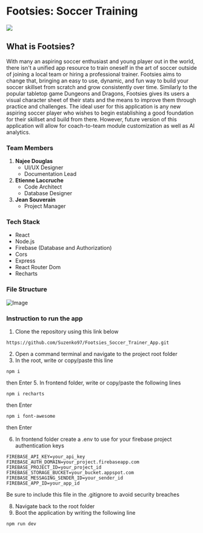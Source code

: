 # Footsies: Soccer Training

![](https://i.ibb.co/nMbL6DwM/Footsies-logo.png)

## What is Footsies?
With many an aspiring soccer enthusiast and young player out in the world, there isn't a unified app resource to train oneself in the art of soccer outside of joining a local team or hiring a professional trainer. Footsies aims to change that, bringing an easy to use, dynamic, and fun way to build your soccer skillset from scratch and grow consistently over time. Similarly to the popular tabletop game Dungeons and Dragons, Footsies gives its users a visual character sheet of their stats and the means to improve them through practice and challenges. The ideal user for this application is any new aspiring soccer player who wishes to begin establishing a good foundation for their skillset and build from there. However, future version of this application will allow for coach-to-team module customization as well as AI analytics. 


### Team Members
1. **Najee Douglas**
    + UI/UX Designer
    + Documentation Lead
2. **Etienne Laccruche**
    + Code Architect
    + Database Designer
3. **Jean Souverain**
    + Project Manager


### Tech Stack
+ React
+ Node.js
+ Firebase (Database and Authorization)
+ Cors
+ Express
+ React Router Dom
+ Recharts

### File Structure
![Image](https://github.com/user-attachments/assets/81efe53b-5e0f-4996-9c2b-f48a8ef93949)

### Instruction to run the app
1. Clone the repository using this link below
```
https://github.com/Suzenko97/Footsies_Soccer_Trainer_App.git
```
2. Open a command terminal and navigate to the project root folder
3. In the root, write or copy/paste this line  
```
npm i
```
then Enter
5. In frontend folder, write or copy/paste the following lines  
```
npm i recharts
```
then Enter  
``` 
npm i font-awesome
```
then Enter

6. In frontend folder create a .env to use for your firebase project authentication keys
```
FIREBASE_API_KEY=your_api_key
FIREBASE_AUTH_DOMAIN=your_project.firebaseapp.com
FIREBASE_PROJECT_ID=your_project_id
FIREBASE_STORAGE_BUCKET=your_bucket.appspot.com
FIREBASE_MESSAGING_SENDER_ID=your_sender_id
FIREBASE_APP_ID=your_app_id
```
Be sure to include this file in the .gitignore to avoid security breaches

8. Navigate back to the root folder
9. Boot the application by writing the following line

``` 
npm run dev
```



